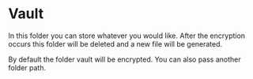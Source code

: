 # Vault

In this folder you can store whatever you would like. After the encryption occurs this folder will be deleted and a new file will be generated.

By default the folder vault will be encrypted. You can also pass another folder path.